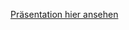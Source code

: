 [Präsentation hier ansehen](https://htmlpreview.github.io/?https://github.com/sevang/gruppe5/blob/master/einzelpr/ghazarian_s/index.html)
